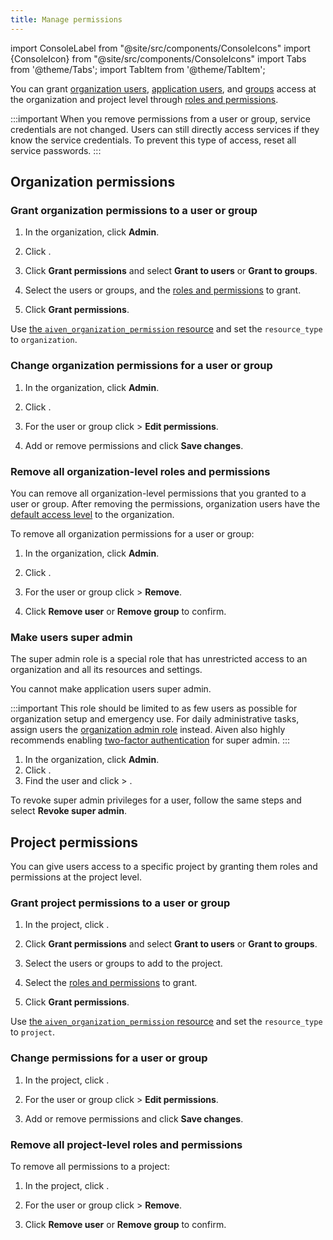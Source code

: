 ```yaml
---
title: Manage permissions
---
```


import ConsoleLabel from "@site/src/components/ConsoleIcons"
import {ConsoleIcon} from "@site/src/components/ConsoleIcons"
import Tabs from '@theme/Tabs';
import TabItem from '@theme/TabItem';

You can grant [organization users](/docs/platform/howto/manage-org-users), [application users](/docs/platform/concepts/application-users), and [groups](/docs/platform/howto/manage-groups) access at the organization and project level through [roles and permissions](/docs/platform/concepts/permissions).

:::important
When you remove permissions from a user or group, service credentials are not changed.
Users can still directly access services if they know the service credentials. To prevent
this type of access, reset all service passwords.
:::

## Organization permissions

### Grant organization permissions to a user or group

<Tabs groupId="group1">
<TabItem value="console" label="Console" default>

1. In the organization, click **Admin**.

1. Click <ConsoleLabel name="orgpermissions"/>.

1. Click **Grant permissions** and select **Grant to users** or **Grant to groups**.

1. Select the users or groups, and the
   [roles and permissions](/docs/platform/concepts/permissions) to grant.

1. Click **Grant permissions**.

</TabItem>
<TabItem value="terraform" label="Terraform">

Use [the `aiven_organization_permission` resource](https://registry.terraform.io/providers/aiven/aiven/latest/docs/resources/organization_permission)
and set the `resource_type` to `organization`.

</TabItem>
</Tabs>

### Change organization permissions for a user or group

1. In the organization, click **Admin**.

1. Click <ConsoleLabel name="orgpermissions"/>.

1. For the user or group click <ConsoleLabel name="actions"/> >
   <ConsoleIcon name="edit"/> **Edit permissions**.

1. Add or remove permissions and click **Save changes**.

### Remove all organization-level roles and permissions

You can remove all organization-level permissions that you granted to a user or group.
After removing the permissions, organization users have the
[default access level](/docs/platform/concepts/permissions#organization-roles-and-permissions)
to the organization.

To remove all organization permissions for a user or group:

1. In the organization, click **Admin**.

1. Click <ConsoleLabel name="orgpermissions"/>.

1. For the user or group click <ConsoleLabel name="actions"/> >
   <ConsoleIcon name="delete"/> **Remove**.

1. Click **Remove user** or **Remove group** to confirm.

### Make users super admin

The super admin role is a special role that has unrestricted access to an organization
and all its resources and settings.

You cannot make application users super admin.

:::important
This role should be limited to as few users as possible for organization setup and
emergency use. For daily administrative tasks, assign users the
[organization admin role](/docs/platform/concepts/permissions) instead.
Aiven also highly recommends enabling
[two-factor authentication](/docs/platform/howto/user-2fa) for super admin.
:::

1.  In the organization, click **Admin**.
1.  Click <ConsoleLabel name="users"/>.
1.  Find the user and click <ConsoleLabel name="actions"/> > <ConsoleLabel name="make super admin"/>.

To revoke super admin privileges for a user, follow the same steps and
select **Revoke super admin**.

## Project permissions

You can give users access to a specific project by granting them roles and permissions
at the project level.

### Grant project permissions to a user or group

<Tabs groupId="group1">
<TabItem value="console" label="Console" default>

1. In the project, click <ConsoleLabel name="projectpermissions"/>.

1. Click **Grant permissions** and select **Grant to users** or **Grant to groups**.

1. Select the users or groups to add to the project.

1. Select the [roles and permissions](/docs/platform/concepts/permissions) to grant.

1. Click **Grant permissions**.

</TabItem>
<TabItem value="terraform" label="Terraform">

Use [the `aiven_organization_permission` resource](https://registry.terraform.io/providers/aiven/aiven/latest/docs/resources/organization_permission)
and set the `resource_type` to `project`.

</TabItem>
</Tabs>

### Change permissions for a user or group

1. In the project, click <ConsoleLabel name="projectpermissions"/>.

1. For the user or group click <ConsoleLabel name="actions"/> >
   <ConsoleIcon name="edit"/> **Edit permissions**.

1. Add or remove permissions and click **Save changes**.

### Remove all project-level roles and permissions

To remove all permissions to a project:

1. In the project, click <ConsoleLabel name="projectpermissions"/>.

1. For the user or group click <ConsoleLabel name="actions"/> >
   <ConsoleIcon name="delete"/> **Remove**.

1. Click **Remove user** or **Remove group** to confirm.
